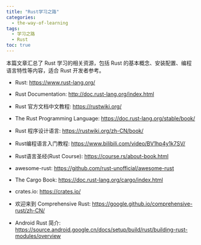 ```yaml
---
title: "Rust学习之路"
categories:
  - the-way-of-learning
tags:
  - 学习之路
  - Rust
toc: true
---
```


本篇文章汇总了 Rust 学习的相关资源，包括 Rust 的基本概念、安装配置、编程语言特性等内容，适合 Rust 开发者参考。

* Rust: <https://www.rust-lang.org/>

* Rust Documentation: <http://doc.rust-lang.org/index.html>
* Rust 官方文档中文教程: <https://rustwiki.org/>

* The Rust Programming Language: <https://doc.rust-lang.org/stable/book/>
* Rust 程序设计语言: <https://rustwiki.org/zh-CN/book/>
* Rust编程语言入门教程: <https://www.bilibili.com/video/BV1hp4y1k7SV/>

* Rust语言圣经(Rust Course): <https://course.rs/about-book.html>

* awesome-rust: <https://github.com/rust-unofficial/awesome-rust>

* The Cargo Book: <https://doc.rust-lang.org/cargo/index.html>
* crates.io: <https://crates.io/>

* 欢迎来到 Comprehensive Rust: <https://google.github.io/comprehensive-rust/zh-CN/>
* Android Rust 简介: <https://source.android.google.cn/docs/setup/build/rust/building-rust-modules/overview>
